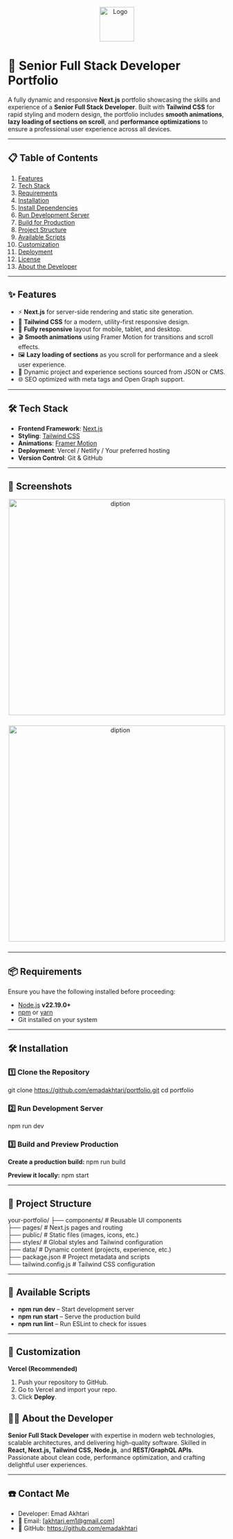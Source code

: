 <p align="center">
<img src="https://i.postimg.cc/VsZ1T7Yj/favicon.png" alt="Logo" width="80">
</p>
<h1 align="center">
  
# 🌟 Senior Full Stack Developer Portfolio  
</h1>

A fully dynamic and responsive **Next.js** portfolio showcasing the skills and experience of a **Senior Full Stack Developer**. Built with **Tailwind CSS** for rapid styling and modern design, the portfolio includes **smooth animations**, **lazy loading of sections on scroll**, and **performance optimizations** to ensure a professional user experience across all devices.  

---

## 📋 Table of Contents  
1. [Features](#-features)  
2. [Tech Stack](#-tech-stack)  
3. [Requirements](#-requirements)  
4. [Installation](#-installation)  
5. [Install Dependencies](#-install-dependencies)  
6. [Run Development Server](#-run-development-server)  
7. [Build for Production](#-build-for-production)  
8. [Project Structure](#-project-structure)  
9. [Available Scripts](#-available-scripts)  
10. [Customization](#-customization)  
11. [Deployment](#-deployment)  
12. [License](#-license)  
13. [About the Developer](#-about-the-developer)  

---

## ✨ Features  
- ⚡ **Next.js** for server-side rendering and static site generation.  
- 🎨 **Tailwind CSS** for a modern, utility-first responsive design.  
- 📱 **Fully responsive** layout for mobile, tablet, and desktop.  
- 🎬 **Smooth animations** using Framer Motion for transitions and scroll effects.  
- 🖼 **Lazy loading of sections** as you scroll for performance and a sleek user experience.  
- 🔗 Dynamic project and experience sections sourced from JSON or CMS.  
- 🌐 SEO optimized with meta tags and Open Graph support.  

---

## 🛠 Tech Stack  
- **Frontend Framework**: [Next.js](https://nextjs.org/)  
- **Styling**: [Tailwind CSS](https://tailwindcss.com/)  
- **Animations**: [Framer Motion](https://www.framer.com/motion/)  
- **Deployment**: Vercel / Netlify / Your preferred hosting  
- **Version Control**: Git & GitHub  

---

## 📸 Screenshots  
<p align="center" style="padding-bottom: 10;">
<img src='https://i.postimg.cc/2y1JY440/portfolio-dark.jpg' border='0' width="500" alt='diption'/>
</p>

<p align="center" style="padding-bottom: 10;">
<img src='https://i.postimg.cc/dVnNXHC8/portfolio-light.jpg' border='0' width="500" alt='diption'/>
</p>


---

## 📦 Requirements  
Ensure you have the following installed before proceeding:  
- [Node.js](https://nodejs.org/) **v22.19.0+**  
- [npm](https://www.npmjs.com/) or [yarn](https://yarnpkg.com/)  
- Git installed on your system  

---

## 🛠 Installation

### 1️⃣ Clone the Repository
git clone https://github.com/emadakhtari/portfolio.git
cd portfolio

### 2️⃣ Run Development Server
npm run dev

### 3️⃣ Build and Preview Production
**Create a production build:**
npm run build

**Preview it locally:**
npm start

---

## 📁 Project Structure
your-portfolio/
├── components/        # Reusable UI components  
├── pages/             # Next.js pages and routing  
├── public/            # Static files (images, icons, etc.)  
├── styles/            # Global styles and Tailwind configuration  
├── data/              # Dynamic content (projects, experience, etc.)  
├── package.json       # Project metadata and scripts  
└── tailwind.config.js # Tailwind CSS configuration  

---

## 🧩 Available Scripts
 - **npm run dev** – Start development server
 - **npm run start** – Serve the production build
 - **npm run lint** – Run ESLint to check for issues

---

## 🎨 Customization
**Vercel (Recommended)**
  1. Push your repository to GitHub.
  2. Go to Vercel and import your repo.
  3. Click **Deploy**.
  
## 👨‍💻 About the Developer
**Senior Full Stack Developer** with expertise in modern web technologies, scalable architectures, and delivering high-quality software. Skilled in **React, Next.js, Tailwind CSS, Node.js**, and **REST/GraphQL APIs**. Passionate about clean code, performance optimization, and crafting delightful user experiences.

---

## ☎️ Contact Me
- Developer: Emad Akhtari
- 📧 Email: [akhtari.em1@gmail.com]
- 🔗 GitHub: https://github.com/emadakhtari
